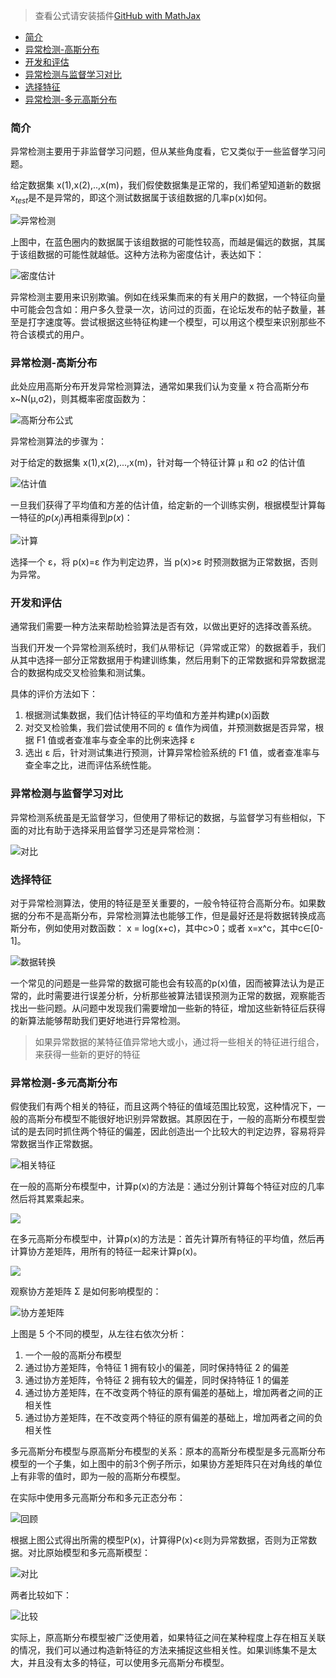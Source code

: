 > 查看公式请安装插件[GitHub with MathJax](https://chrome.google.com/webstore/detail/github-with-mathjax/ioemnmodlmafdkllaclgeombjnmnbima)
<!-- TOC -->

- [简介](#简介)
- [异常检测-高斯分布](#异常检测-高斯分布)
- [开发和评估](#开发和评估)
- [异常检测与监督学习对比](#异常检测与监督学习对比)
- [选择特征](#选择特征)
- [异常检测-多元高斯分布](#异常检测-多元高斯分布)

<!-- /TOC -->
### 简介
异常检测主要用于非监督学习问题，但从某些角度看，它又类似于一些监督学习问题。

给定数据集 x(1),x(2),..,x(m)，我们假使数据集是正常的，我们希望知道新的数据$x_{test}$是不是异常的，即这个测试数据属于该组数据的几率p(x)如何。

![异常检测](image/12-1.png)

上图中，在蓝色圈内的数据属于该组数据的可能性较高，而越是偏远的数据，其属于该组数据的可能性就越低。这种方法称为密度估计，表达如下：

![密度估计](image/12-2.png)

异常检测主要用来识别欺骗。例如在线采集而来的有关用户的数据，一个特征向量中可能会包含如：用户多久登录一次，访问过的页面，在论坛发布的帖子数量，甚至是打字速度等。尝试根据这些特征构建一个模型，可以用这个模型来识别那些不符合该模式的用户。

### 异常检测-高斯分布
此处应用高斯分布开发异常检测算法，通常如果我们认为变量 x 符合高斯分布 x~N(μ,σ2)，则其概率密度函数为：

![高斯分布公式](image/12-3.png)

异常检测算法的步骤为：

对于给定的数据集 x(1),x(2),...,x(m)，针对每一个特征计算 μ 和 σ2 的估计值

![估计值](image/12-4.png)

一旦我们获得了平均值和方差的估计值，给定新的一个训练实例，根据模型计算每一特征的$p(x_j)$再相乘得到$p(x)$：

![计算](image/12-5.png)

选择一个 ε，将 p(x)=ε 作为判定边界，当 p(x)>ε 时预测数据为正常数据，否则为异常。

### 开发和评估
通常我们需要一种方法来帮助检验算法是否有效，以做出更好的选择改善系统。

当我们开发一个异常检测系统时，我们从带标记（异常或正常）的数据着手，我们从其中选择一部分正常数据用于构建训练集，然后用剩下的正常数据和异常数据混合的数据构成交叉检验集和测试集。

具体的评价方法如下：
1. 根据测试集数据，我们估计特征的平均值和方差并构建p(x)函数
2. 对交叉检验集，我们尝试使用不同的 ε 值作为阀值，并预测数据是否异常，根据 F1 值或者查准率与查全率的比例来选择 ε
3. 选出 ε 后，针对测试集进行预测，计算异常检验系统的 F1 值，或者查准率与查全率之比，进而评估系统性能。

### 异常检测与监督学习对比
异常检测系统虽是无监督学习，但使用了带标记的数据，与监督学习有些相似，下面的对比有助于选择采用监督学习还是异常检测：

![对比](image/12-6.png)

### 选择特征
对于异常检测算法，使用的特征是至关重要的，一般令特征符合高斯分布。如果数据的分布不是高斯分布，异常检测算法也能够工作，但是最好还是将数据转换成高斯分布，例如使用对数函数： x = log(x+c)，其中c>0；或者 x=x^c，其中c∈[0-1]。

![数据转换](image/12-7.png)

一个常见的问题是一些异常的数据可能也会有较高的p(x)值，因而被算法认为是正常的，此时需要进行误差分析，分析那些被算法错误预测为正常的数据，观察能否找出一些问题。从问题中发现我们需要增加一些新的特征，增加这些新特征后获得的新算法能够帮助我们更好地进行异常检测。

> 如果异常数据的某特征值异常地大或小，通过将一些相关的特征进行组合，来获得一些新的更好的特征

### 异常检测-多元高斯分布
假使我们有两个相关的特征，而且这两个特征的值域范围比较宽，这种情况下，一般的高斯分布模型不能很好地识别异常数据。其原因在于，一般的高斯分布模型尝试的是去同时抓住两个特征的偏差，因此创造出一个比较大的判定边界，容易将异常数据当作正常数据。

![相关特征](image/12-8.png)

在一般的高斯分布模型中，计算p(x)的方法是：通过分别计算每个特征对应的几率然后将其累乘起来。

![](image/12-9.png)

在多元高斯分布模型中，计算p(x)的方法是：首先计算所有特征的平均值，然后再计算协方差矩阵，用所有的特征一起来计算p(x)。

![](image/12-10.png)

观察协方差矩阵 Σ 是如何影响模型的：

![协方差矩阵](image/12-11.png)

上图是 5 个不同的模型，从左往右依次分析：
1. 一个一般的高斯分布模型
2. 通过协方差矩阵，令特征 1 拥有较小的偏差，同时保持特征 2 的偏差
3. 通过协方差矩阵，令特征 2 拥有较大的偏差，同时保持特征 1 的偏差
4. 通过协方差矩阵，在不改变两个特征的原有偏差的基础上，增加两者之间的正相关性
5. 通过协方差矩阵，在不改变两个特征的原有偏差的基础上，增加两者之间的负相关性

多元高斯分布模型与原高斯分布模型的关系：原本的高斯分布模型是多元高斯分布模型的一个子集，如上图中的前3个例子所示，如果协方差矩阵只在对角线的单位上有非零的值时，即为一般的高斯分布模型。

在实际中使用多元高斯分布和多元正态分布：

![回顾](image/12-13.png)

根据上图公式得出所需的模型P(x)，计算得P(x)<ε则为异常数据，否则为正常数据。对比原始模型和多元高斯模型：

![对比](image/12-14.png)

两者比较如下：

![比较](image/12-12.png)

实际上，原高斯分布模型被广泛使用着，如果特征之间在某种程度上存在相互关联的情况，我们可以通过构造新特征的方法来捕捉这些相关性。如果训练集不是太大，并且没有太多的特征，可以使用多元高斯分布模型。

